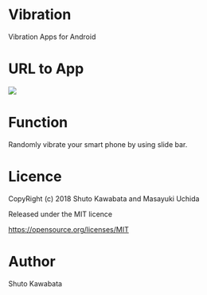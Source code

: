 # Vibration
Vibration Apps for Android

# URL to App

<img src="https://github.com/shutokawabata0723/Vibration/blob/master/vibration.png">

# Function
Randomly vibrate your smart phone by using slide bar.

# Licence
CopyRight (c) 2018 Shuto Kawabata and Masayuki Uchida

Released under the MIT licence

https://opensource.org/licenses/MIT

# Author
Shuto Kawabata
